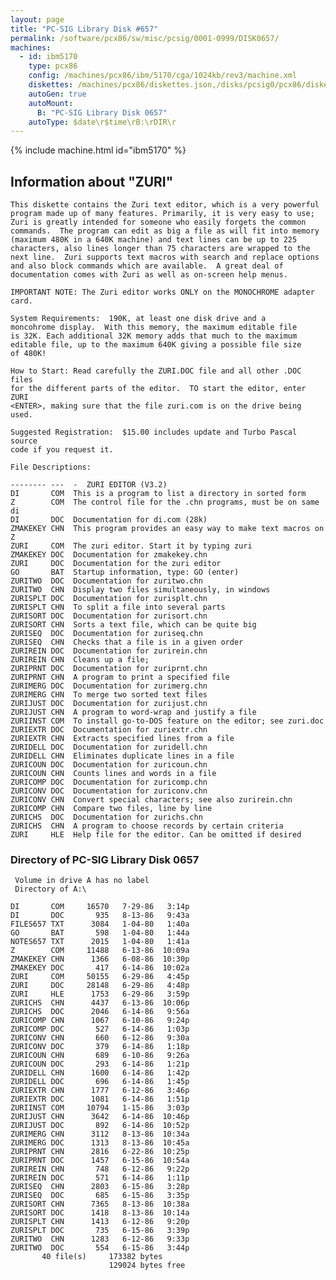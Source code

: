 ```yaml
---
layout: page
title: "PC-SIG Library Disk #657"
permalink: /software/pcx86/sw/misc/pcsig/0001-0999/DISK0657/
machines:
  - id: ibm5170
    type: pcx86
    config: /machines/pcx86/ibm/5170/cga/1024kb/rev3/machine.xml
    diskettes: /machines/pcx86/diskettes.json,/disks/pcsig0/pcx86/diskettes.json
    autoGen: true
    autoMount:
      B: "PC-SIG Library Disk 0657"
    autoType: $date\r$time\rB:\rDIR\r
---
```


{% include machine.html id="ibm5170" %}

## Information about "ZURI"

    This diskette contains the Zuri text editor, which is a very powerful
    program made up of many features. Primarily, it is very easy to use;
    Zuri is greatly intended for someone who easily forgets the common
    commands.  The program can edit as big a file as will fit into memory
    (maximum 480K in a 640K machine) and text lines can be up to 225
    characters, also lines longer than 75 characters are wrapped to the
    next line.  Zuri supports text macros with search and replace options
    and also block commands which are available.  A great deal of
    documentation comes with Zuri as well as on-screen help menus.
    
    IMPORTANT NOTE: The Zuri editor works ONLY on the MONOCHROME adapter
    card.
    
    System Requirements:  190K, at least one disk drive and a
    moncohrome display.  With this memory, the maximum editable file
    is 32K. Each additional 32K memory adds that much to the maximum
    editable file, up to the maximum 640K giving a possible file size
    of 480K!
    
    How to Start: Read carefully the ZURI.DOC file and all other .DOC files
    for the different parts of the editor.  TO start the editor, enter ZURI
    <ENTER>, making sure that the file zuri.com is on the drive being used.
    
    Suggested Registration:  $15.00 includes update and Turbo Pascal source
    code if you request it.
    
    File Descriptions:
    
    -------- ---  -  ZURI EDITOR (V3.2)
    DI       COM  This is a program to list a directory in sorted form
    Z        COM  The control file for the .chn programs, must be on same di
    DI       DOC  Documentation for di.com (28k)
    ZMAKEKEY CHN  This program provides an easy way to make text macros on Z
    ZURI     COM  The zuri editor. Start it by typing zuri
    ZMAKEKEY DOC  Documentation for zmakekey.chn
    ZURI     DOC  Documentation for the zuri editor
    GO       BAT  Startup information, type: GO (enter)
    ZURITWO  DOC  Documentation for zuritwo.chn
    ZURITWO  CHN  Display two files simultaneously, in windows
    ZURISPLT DOC  Documentation for zurisplt.chn
    ZURISPLT CHN  To split a file into several parts
    ZURISORT DOC  Documentation for zurisort.chn
    ZURISORT CHN  Sorts a text file, which can be quite big
    ZURISEQ  DOC  Documentation for zuriseq.chn
    ZURISEQ  CHN  Checks that a file is in a given order
    ZURIREIN DOC  Documentation for zurirein.chn
    ZURIREIN CHN  Cleans up a file;
    ZURIPRNT DOC  Documentation for zuriprnt.chn
    ZURIPRNT CHN  A program to print a specified file
    ZURIMERG DOC  Documentation for zurimerg.chn
    ZURIMERG CHN  To merge two sorted text files
    ZURIJUST DOC  Documentation for zurijust.chn
    ZURIJUST CHN  A program to word-wrap and justify a file
    ZURIINST COM  To install go-to-DOS feature on the editor; see zuri.doc
    ZURIEXTR DOC  Documentation for zuriextr.chn
    ZURIEXTR CHN  Extracts specified lines from a file
    ZURIDELL DOC  Documentation for zuridell.chn
    ZURIDELL CHN  Eliminates duplicate lines in a file
    ZURICOUN DOC  Documentation for zuricoun.chn
    ZURICOUN CHN  Counts lines and words in a file
    ZURICOMP DOC  Documentation for zuricomp.chn
    ZURICONV DOC  Documentation for zuriconv.chn
    ZURICONV CHN  Convert special characters; see also zurirein.chn
    ZURICOMP CHN  Compare two files, line by line
    ZURICHS  DOC  Documentation for zurichs.chn
    ZURICHS  CHN  A program to choose records by certain criteria
    ZURI     HLE  Help file for the editor. Can be omitted if desired

### Directory of PC-SIG Library Disk 0657

     Volume in drive A has no label
     Directory of A:\

    DI       COM     16570   7-29-86   3:14p
    DI       DOC       935   8-13-86   9:43a
    FILES657 TXT      3084   1-04-80   1:40a
    GO       BAT       598   1-04-80   1:44a
    NOTES657 TXT      2015   1-04-80   1:41a
    Z        COM     11488   6-13-86  10:09a
    ZMAKEKEY CHN      1366   6-08-86  10:30p
    ZMAKEKEY DOC       417   6-14-86  10:02a
    ZURI     COM     50155   6-29-86   4:45p
    ZURI     DOC     28148   6-29-86   4:48p
    ZURI     HLE      1753   6-29-86   3:59p
    ZURICHS  CHN      4437   6-13-86  10:06p
    ZURICHS  DOC      2046   6-14-86   9:56a
    ZURICOMP CHN      1067   6-10-86   9:24p
    ZURICOMP DOC       527   6-14-86   1:03p
    ZURICONV CHN       660   6-12-86   9:30a
    ZURICONV DOC       379   6-14-86   1:18p
    ZURICOUN CHN       689   6-10-86   9:26a
    ZURICOUN DOC       293   6-14-86   1:21p
    ZURIDELL CHN      1600   6-14-86   1:42p
    ZURIDELL DOC       696   6-14-86   1:45p
    ZURIEXTR CHN      1777   6-12-86   3:46p
    ZURIEXTR DOC      1081   6-14-86   1:51p
    ZURIINST COM     10794   1-15-86   3:03p
    ZURIJUST CHN      3642   6-14-86  10:46p
    ZURIJUST DOC       892   6-14-86  10:52p
    ZURIMERG CHN      3112   8-13-86  10:34a
    ZURIMERG DOC      1313   8-13-86  10:45a
    ZURIPRNT CHN      2816   6-22-86  10:25p
    ZURIPRNT DOC      1457   6-15-86  10:54a
    ZURIREIN CHN       748   6-12-86   9:22p
    ZURIREIN DOC       571   6-14-86   1:11p
    ZURISEQ  CHN      2803   6-15-86   3:28p
    ZURISEQ  DOC       685   6-15-86   3:35p
    ZURISORT CHN      7365   8-13-86  10:38a
    ZURISORT DOC      1418   8-13-86  10:14a
    ZURISPLT CHN      1413   6-12-86   9:20p
    ZURISPLT DOC       735   6-15-86   3:39p
    ZURITWO  CHN      1283   6-12-86   9:33p
    ZURITWO  DOC       554   6-15-86   3:44p
           40 file(s)     173382 bytes
                          129024 bytes free
